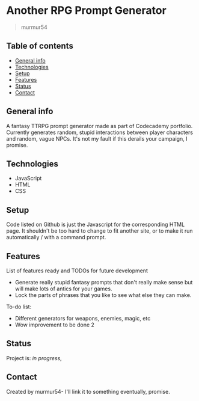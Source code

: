 # Another RPG Prompt Generator

> murmur54

## Table of contents

- [General info](#general-info)
- [Technologies](#technologies)
- [Setup](#setup)
- [Features](#features)
- [Status](#status)
- [Contact](#contact)

## General info

A fantasy TTRPG prompt generator made as part of Codecademy portfolio. Currently generates random, stupid interactions between player characters and random, vague NPCs.
It's not my fault if this derails your campaign, I promise.

## Technologies

- JavaScript
- HTML
- CSS

## Setup

Code listed on Github is just the Javascript for the corresponding HTML page. It shouldn't be too hard to change to fit another site, or to make it run automatically / with a command prompt.

## Features

List of features ready and TODOs for future development

- Generate really stupid fantasy prompts that don't really make sense but will make lots of antics for your games.
- Lock the parts of phrases that you like to see what else they can make.

To-do list:

- Different generators for weapons, enemies, magic, etc
- Wow improvement to be done 2

## Status

Project is: _in progress_,

## Contact

Created by murmur54- I'll link it to something eventually, promise.
